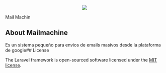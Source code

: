<p align="center"><img src="https://laravel.com/assets/img/components/logo-laravel.svg"></p>

<p>Mail Machin</p>

## About Mailmachine

Es un sistema pequeño para envios de emails masivos desde la plataforma de google## License

The Laravel framework is open-sourced software licensed under the [MIT license](https://opensource.org/licenses/MIT).
